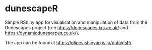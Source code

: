 # dunescapeR

Simple RShiny app for visualisation and manipulation of data from the Dunescapes project (see https://dunescapes.brc.ac.uk/ and https://dynamicdunescapes.co.uk/).

The app can be found at https://olipes.shinyapps.io/dataVisR/
